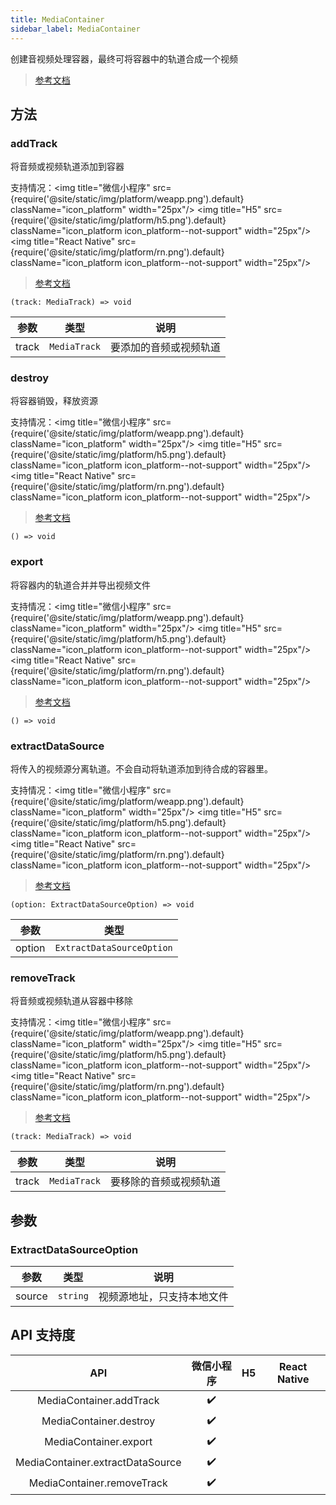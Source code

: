 ```yaml
---
title: MediaContainer
sidebar_label: MediaContainer
---
```


创建音视频处理容器，最终可将容器中的轨道合成一个视频

> [参考文档](https://developers.weixin.qq.com/miniprogram/dev/api/media/video-processing/MediaContainer.html)

## 方法

### addTrack

将音频或视频轨道添加到容器

支持情况：<img title="微信小程序" src={require('@site/static/img/platform/weapp.png').default} className="icon_platform" width="25px"/> <img title="H5" src={require('@site/static/img/platform/h5.png').default} className="icon_platform icon_platform--not-support" width="25px"/> <img title="React Native" src={require('@site/static/img/platform/rn.png').default} className="icon_platform icon_platform--not-support" width="25px"/>

> [参考文档](https://developers.weixin.qq.com/miniprogram/dev/api/media/video-processing/MediaContainer.addTrack.html)

```tsx
(track: MediaTrack) => void
```

| 参数 | 类型 | 说明 |
| --- | --- | --- |
| track | `MediaTrack` | 要添加的音频或视频轨道 |

### destroy

将容器销毁，释放资源

支持情况：<img title="微信小程序" src={require('@site/static/img/platform/weapp.png').default} className="icon_platform" width="25px"/> <img title="H5" src={require('@site/static/img/platform/h5.png').default} className="icon_platform icon_platform--not-support" width="25px"/> <img title="React Native" src={require('@site/static/img/platform/rn.png').default} className="icon_platform icon_platform--not-support" width="25px"/>

> [参考文档](https://developers.weixin.qq.com/miniprogram/dev/api/media/video-processing/MediaContainer.destroy.html)

```tsx
() => void
```

### export

将容器内的轨道合并并导出视频文件

支持情况：<img title="微信小程序" src={require('@site/static/img/platform/weapp.png').default} className="icon_platform" width="25px"/> <img title="H5" src={require('@site/static/img/platform/h5.png').default} className="icon_platform icon_platform--not-support" width="25px"/> <img title="React Native" src={require('@site/static/img/platform/rn.png').default} className="icon_platform icon_platform--not-support" width="25px"/>

> [参考文档](https://developers.weixin.qq.com/miniprogram/dev/api/media/video-processing/MediaContainer.export.html)

```tsx
() => void
```

### extractDataSource

将传入的视频源分离轨道。不会自动将轨道添加到待合成的容器里。

支持情况：<img title="微信小程序" src={require('@site/static/img/platform/weapp.png').default} className="icon_platform" width="25px"/> <img title="H5" src={require('@site/static/img/platform/h5.png').default} className="icon_platform icon_platform--not-support" width="25px"/> <img title="React Native" src={require('@site/static/img/platform/rn.png').default} className="icon_platform icon_platform--not-support" width="25px"/>

> [参考文档](https://developers.weixin.qq.com/miniprogram/dev/api/media/video-processing/MediaContainer.extractDataSource.html)

```tsx
(option: ExtractDataSourceOption) => void
```

| 参数 | 类型 |
| --- | --- |
| option | `ExtractDataSourceOption` |

### removeTrack

将音频或视频轨道从容器中移除

支持情况：<img title="微信小程序" src={require('@site/static/img/platform/weapp.png').default} className="icon_platform" width="25px"/> <img title="H5" src={require('@site/static/img/platform/h5.png').default} className="icon_platform icon_platform--not-support" width="25px"/> <img title="React Native" src={require('@site/static/img/platform/rn.png').default} className="icon_platform icon_platform--not-support" width="25px"/>

> [参考文档](https://developers.weixin.qq.com/miniprogram/dev/api/media/video-processing/MediaContainer.removeTrack.html)

```tsx
(track: MediaTrack) => void
```

| 参数 | 类型 | 说明 |
| --- | --- | --- |
| track | `MediaTrack` | 要移除的音频或视频轨道 |

## 参数

### ExtractDataSourceOption

| 参数 | 类型 | 说明 |
| --- | --- | --- |
| source | `string` | 视频源地址，只支持本地文件 |

## API 支持度

| API | 微信小程序 | H5 | React Native |
| :---: | :---: | :---: | :---: |
| MediaContainer.addTrack | ✔️ |  |  |
| MediaContainer.destroy | ✔️ |  |  |
| MediaContainer.export | ✔️ |  |  |
| MediaContainer.extractDataSource | ✔️ |  |  |
| MediaContainer.removeTrack | ✔️ |  |  |
